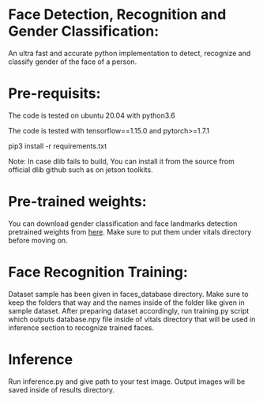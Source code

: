 # Face Detection, Recognition and Gender Classification:
An ultra fast and accurate python implementation to detect, recognize and classify gender of the face of a person.

# Pre-requisits:
The code is tested on ubuntu 20.04 with python3.6

The code is tested with tensorflow==1.15.0 and pytorch>=1.7.1

pip3 install -r requirements.txt

Note: In case dlib fails to build, You can install it from the source from official dlib github such as on jetson toolkits.

# Pre-trained weights:
You can download gender classification and face landmarks detection pretrained weights from [here](https://drive.google.com/drive/folders/1IsSM5ajgPDztt-d7E2uiuhbHuaVDAV5x?usp=sharing). Make sure to put them under vitals directory before moving on.

# Face Recognition Training:
Dataset sample has been given in faces_database directory. Make sure to keep the folders that way and the names inside of the folder like given in sample dataset. After preparing dataset accordingly, run training.py script which outputs database.npy file inside of vitals directory that will be used in inference section to recognize trained faces.

# Inference
Run inference.py and give path to your test image. Output images will be saved inside of results directory.
